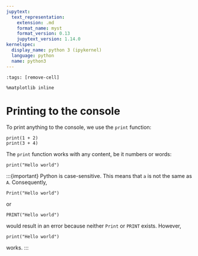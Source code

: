 ```yaml
---
jupytext:
  text_representation:
    extension: .md
    format_name: myst
    format_version: 0.13
    jupytext_version: 1.14.0
kernelspec:
  display_name: python 3 (ipykernel)
  language: python
  name: python3
---
```


```{code-cell} ipython3
:tags: [remove-cell]

%matplotlib inline
```

# Printing to the console

To print anything to the console, we use the `print` function:

```{code-cell} ipython3
print(1 + 2)
print(3 + 4)
```

The `print` function works with any content, be it numbers or words:

```{code-cell} ipython3
print("Hello world")
```


:::{important}
Python is case-sensitive. This means that `a` is not the same as `A`. Consequently,

```
Print("Hello world")
```

or

```
PRINT("Hello world")
```

would result in an error because neither `Print` or `PRINT` exists. However,

```
print("Hello world")
```

works.
:::

